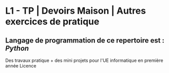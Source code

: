# L1 - TP | Devoirs Maison | Autres exercices de pratique #  
  
  ## Langage de programmation de ce repertoire est : *Python* ##
Des travaux pratique + des mini projets pour l'UE informatique en première année Licence 
